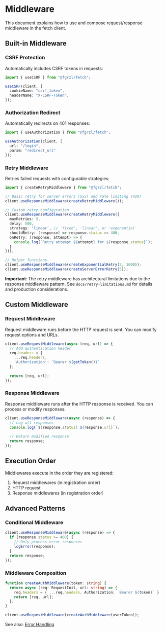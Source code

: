# Middleware

This document explains how to use and compose request/response middleware in the fetch client.

## Built-in Middleware

### CSRF Protection
Automatically includes CSRF tokens in requests:

```ts
import { useCSRF } from "@fgrzl/fetch";

useCSRF(client, {
  cookieName: "csrf_token",
  headerName: "X-CSRF-Token",
});
```

### Authorization Redirect
Automatically redirects on 401 responses:

```ts
import { useAuthorization } from "@fgrzl/fetch";

useAuthorization(client, {
  url: "/login",
  param: "redirect_uri"
});
```

### Retry Middleware
Retries failed requests with configurable strategies:

```ts
import { createRetryMiddleware } from "@fgrzl/fetch";

// Basic retry for server errors (5xx) and rate limiting (429)
client.useResponseMiddleware(createRetryMiddleware());

// Custom retry configuration
client.useResponseMiddleware(createRetryMiddleware({
  maxRetries: 5,
  delay: 500,
  strategy: 'linear', // 'fixed', 'linear', or 'exponential'
  shouldRetry: (response) => response.status >= 400,
  onRetry: (response, attempt) => {
    console.log(`Retry attempt ${attempt} for ${response.status}`);
  }
}));

// Helper functions
client.useResponseMiddleware(createExponentialRetry(3, 1000));
client.useResponseMiddleware(createServerErrorRetry(5));
```

**Important**: The retry middleware has architectural limitations due to the response middleware pattern. See `docs/retry-limitations.md` for details and production considerations.

## Custom Middleware

### Request Middleware

Request middleware runs before the HTTP request is sent. You can modify request options and URLs.

```ts
client.useRequestMiddleware(async (req, url) => {
  // Add authentication header
  req.headers = {
    ...req.headers,
    'Authorization': `Bearer ${getToken()}`
  };
  
  return [req, url];
});
```

### Response Middleware

Response middleware runs after the HTTP response is received. You can process or modify responses.

```ts
client.useResponseMiddleware(async (response) => {
  // Log all responses
  console.log(`${response.status} ${response.url}`);
  
  // Return modified response
  return response;
});
```

## Execution Order

Middlewares execute in the order they are registered:
1. Request middlewares (in registration order)
2. HTTP request
3. Response middlewares (in registration order)

## Advanced Patterns

### Conditional Middleware
```ts
client.useResponseMiddleware(async (response) => {
  if (response.status >= 400) {
    // Only process error responses
    logError(response);
  }
  return response;
});
```

### Middleware Composition
```ts
function createAuthMiddleware(token: string) {
  return async (req: RequestInit, url: string) => {
    req.headers = { ...req.headers, Authorization: `Bearer ${token}` };
    return [req, url];
  };
}

client.useRequestMiddleware(createAuthMiddleware(userToken));
```

See also: [Error Handling](./errors.md)
